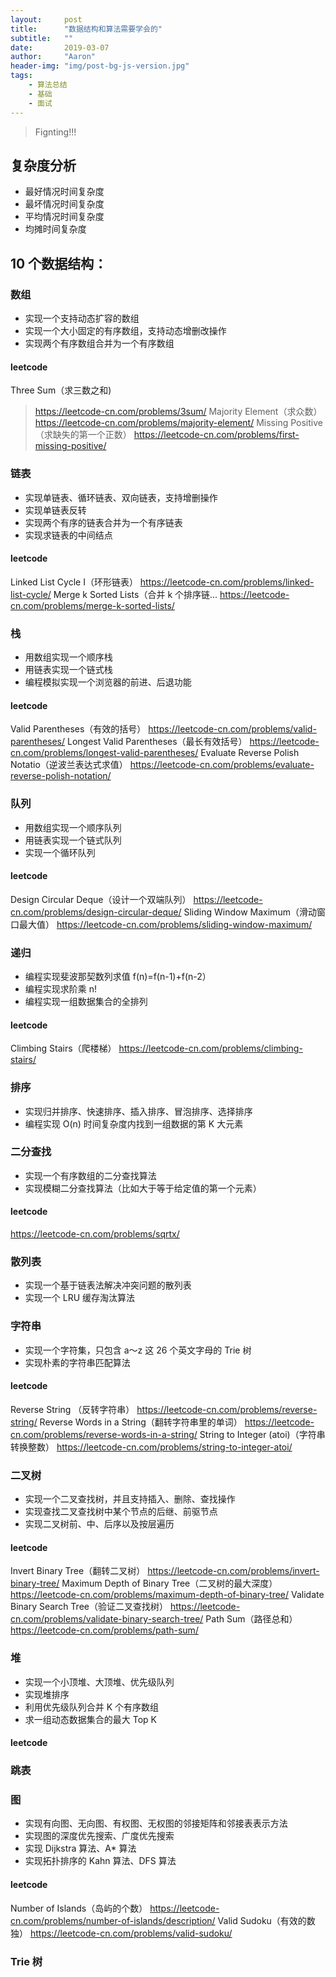 ```yaml
---
layout:     post
title:      "数据结构和算法需要学会的"
subtitle:   ""
date:       2019-03-07
author:     "Aaron"
header-img: "img/post-bg-js-version.jpg"
tags:
    - 算法总结
    - 基础
    - 面试
---
```


> Fignting!!!

## 复杂度分析
* 最好情况时间复杂度
* 最坏情况时间复杂度
* 平均情况时间复杂度
* 均摊时间复杂度

## 10 个数据结构：
### 数组
* 实现一个支持动态扩容的数组
* 实现一个大小固定的有序数组，支持动态增删改操作
* 实现两个有序数组合并为一个有序数组

#### leetcode

Three Sum（求三数之和)
> https://leetcode-cn.com/problems/3sum/
Majority Element（求众数） 
> https://leetcode-cn.com/problems/majority-element/
Missing Positive（求缺失的第一个正数）
> https://leetcode-cn.com/problems/first-missing-positive/

### 链表
* 实现单链表、循环链表、双向链表，支持增删操作
* 实现单链表反转
* 实现两个有序的链表合并为一个有序链表
* 实现求链表的中间结点

#### leetcode
Linked List Cycle I（环形链表）
https://leetcode-cn.com/problems/linked-list-cycle/
Merge k Sorted Lists（合并 k 个排序链...
https://leetcode-cn.com/problems/merge-k-sorted-lists/

### 栈
* 用数组实现一个顺序栈
* 用链表实现一个链式栈
* 编程模拟实现一个浏览器的前进、后退功能

#### leetcode
Valid Parentheses（有效的括号）
https://leetcode-cn.com/problems/valid-parentheses/
Longest Valid Parentheses（最长有效括号）
https://leetcode-cn.com/problems/longest-valid-parentheses/
Evaluate Reverse Polish Notatio（逆波兰表达式求值）
https://leetcode-cn.com/problems/evaluate-reverse-polish-notation/

### 队列
* 用数组实现一个顺序队列
* 用链表实现一个链式队列
* 实现一个循环队列

#### leetcode
Design Circular Deque（设计一个双端队列）
https://leetcode-cn.com/problems/design-circular-deque/
Sliding Window Maximum（滑动窗口最大值）
https://leetcode-cn.com/problems/sliding-window-maximum/

### 递归
* 编程实现斐波那契数列求值 f(n)=f(n-1)+f(n-2）
* 编程实现求阶乘 n!
* 编程实现一组数据集合的全排列

#### leetcode
Climbing Stairs（爬楼梯）
https://leetcode-cn.com/problems/climbing-stairs/

### 排序
* 实现归并排序、快速排序、插入排序、冒泡排序、选择排序
* 编程实现 O(n) 时间复杂度内找到一组数据的第 K 大元素

### 二分查找
* 实现一个有序数组的二分查找算法
* 实现模糊二分查找算法（比如大于等于给定值的第一个元素）

#### leetcode
https://leetcode-cn.com/problems/sqrtx/

### 散列表
* 实现一个基于链表法解决冲突问题的散列表
* 实现一个 LRU 缓存淘汰算法

### 字符串
* 实现一个字符集，只包含 a～z 这 26 个英文字母的 Trie 树
* 实现朴素的字符串匹配算法

#### leetcode
Reverse String （反转字符串）
https://leetcode-cn.com/problems/reverse-string/
Reverse Words in a String（翻转字符串里的单词）
https://leetcode-cn.com/problems/reverse-words-in-a-string/
String to Integer (atoi)（字符串转换整数）
https://leetcode-cn.com/problems/string-to-integer-atoi/

### 二叉树
* 实现一个二叉查找树，并且支持插入、删除、查找操作
* 实现查找二叉查找树中某个节点的后继、前驱节点
* 实现二叉树前、中、后序以及按层遍历

#### leetcode
Invert Binary Tree（翻转二叉树）
https://leetcode-cn.com/problems/invert-binary-tree/
Maximum Depth of Binary Tree（二叉树的最大深度）
https://leetcode-cn.com/problems/maximum-depth-of-binary-tree/
Validate Binary Search Tree（验证二叉查找树）
https://leetcode-cn.com/problems/validate-binary-search-tree/
Path Sum（路径总和）
https://leetcode-cn.com/problems/path-sum/

### 堆
* 实现一个小顶堆、大顶堆、优先级队列
* 实现堆排序
* 利用优先级队列合并 K 个有序数组
* 求一组动态数据集合的最大 Top K

#### leetcode

### 跳表

### 图
* 实现有向图、无向图、有权图、无权图的邻接矩阵和邻接表表示方法
* 实现图的深度优先搜索、广度优先搜索
* 实现 Dijkstra 算法、A* 算法
* 实现拓扑排序的 Kahn 算法、DFS 算法

#### leetcode
Number of Islands（岛屿的个数）
https://leetcode-cn.com/problems/number-of-islands/description/
Valid Sudoku（有效的数独）
https://leetcode-cn.com/problems/valid-sudoku/


### Trie 树



 